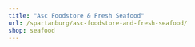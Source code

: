 ```yaml
---
title: "Asc Foodstore & Fresh Seafood"
url: /spartanburg/asc-foodstore-and-fresh-seafood/
shop: seafood
---
```

